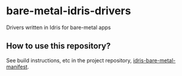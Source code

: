 # bare-metal-idris-drivers
Drivers written in Idris for bare-metal apps

## How to use this repository?
See build instructions, etc in the project repository, [idris-bare-metal-manifest](https://github.com/mokshasoft/idris-bare-metal-manifest.git).
